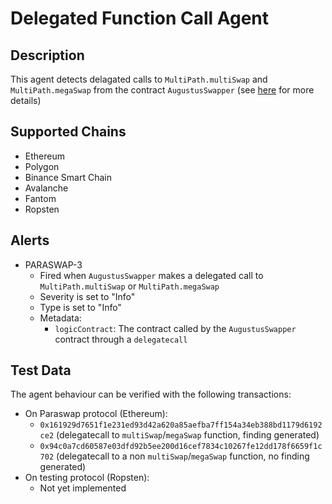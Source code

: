# Delegated Function Call Agent

## Description

This agent detects delagated calls to `MultiPath.multiSwap` and `MultiPath.megaSwap` from the contract `AugustusSwapper` (see [here](https://developers.paraswap.network/smart-contracts#augustusswapper) for more details)

## Supported Chains

- Ethereum
- Polygon
- Binance Smart Chain
- Avalanche
- Fantom
- Ropsten

## Alerts

- PARASWAP-3
  - Fired when `AugustusSwapper` makes a delegated call to `MultiPath.multiSwap` or `MultiPath.megaSwap`
  - Severity is set to "Info"
  - Type is set to "Info"
  - Metadata:
    - `logicContract`: The contract called by the `AugustusSwapper` contract through a `delegatecall`

## Test Data

The agent behaviour can be verified with the following transactions:
- On Paraswap protocol (Ethereum):
  - `0x161929d7651f1e231ed93d42a620a85aefba7ff154a34eb388bd1179d6192ce2` (delegatecall to `multiSwap`/`megaSwap` function, finding generated)
  - `0x94c0a7cd60587e03dfd92b5ee200d16cef7834c10267fe12dd178f6659f1c702` (delegatecall to a non `multiSwap`/`megaSwap` function, no finding generated)
- On testing protocol (Ropsten):
  - Not yet implemented

